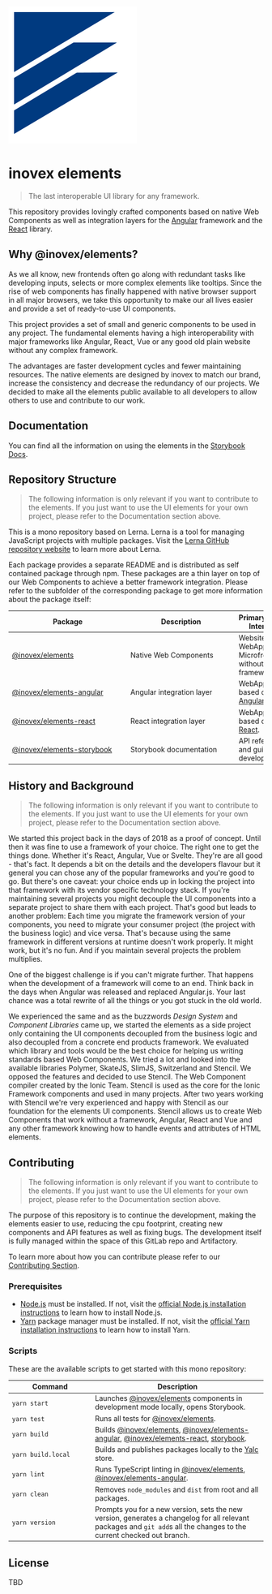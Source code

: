 ![inovex elements Logo](doc/assets/elements.svg "inovex elements Logo")

# inovex elements

> The last interoperable UI library for any framework.

This repository provides lovingly crafted components based on native Web Components as well as integration layers for the [Angular](https://github.com/angular) framework and the [React](https://github.com/facebook/react) library.

## Why @inovex/elements?

As we all know, new frontends often go along with redundant tasks like developing inputs, selects or more complex elements like tooltips. Since the rise of web components has finally happened with native browser support in all major browsers, we take this opportunity to make our all lives easier and provide a set of ready-to-use UI components.

This project provides a set of small and generic components to be used in any project. The fundamental elements having a high interoperability with major frameworks like Angular, React, Vue or any good old plain website without any complex framework.

The advantages are faster development cycles and fewer maintaining resources. The native elements are designed by inovex to match our brand, increase the consistency and decrease the redundancy of our projects. We decided to make all the elements public available to all developers to allow others to use and contribute to our work.

## Documentation

You can find all the information on using the elements in the [Storybook Docs](https://elements.inovex.io/dist/latest/storybook).

## Repository Structure

> The following information is only relevant if you want to contribute to the elements. If you just want
> to use the UI elements for your own project, please refer to the Documentation section above.

This is a mono repository based on Lerna. Lerna is a tool for managing JavaScript projects with multiple packages. Visit the [Lerna GitHub repository website](https://github.com/lerna/lerna) to learn more about Lerna.

Each package provides a separate README and is distributed as self contained package through npm. These packages are a thin layer on top of our Web Components to achieve a better framework integration. Please refer to the subfolder of the corresponding package to get more information about the package itself:

| <div style="width:220px">**Package**</div> | <div style="width:200px">**Description**</div> | **Primary Usage Intention** |
| --- | --- | --- |
| [@inovex/elements](packages/elements)|Native Web Components|Websites, WebApps and Microfrontends without a framework.|
| [@inovex/elements-angular](packages/elements-angular/elements)|Angular integration layer|WebApps based on [Angular](https://github.com/angular).|
| [@inovex/elements-react](packages/elements-react)|React integration layer|WebApps based on [React](https://github.com/facebook/react).|
| [@inovex/elements-storybook](packages/elements-storybook)|Storybook documentation|API reference and guide for developers.|

## History and Background

> The following information is only relevant if you want to contribute to the elements. If you just want
> to use the UI elements for your own project, please refer to the Documentation section above.

We started this project back in the days of 2018 as a proof of concept. Until then it was fine to use a framework of your choice. The right one to get the things done. Whether it's React, Angular, Vue or Svelte. They're are all good - that's fact. It depends a bit on the details and the developers flavour but it general you can chose any of the popular frameworks and you're good to go. But there's one caveat: your choice ends up in locking the project into that framework with its vendor specific technology stack. If you're maintaining several projects you might decouple the UI components into a separate project to share them with each project. That's good but leads to another problem: Each time you migrate the framework version of your components, you need to migrate your consumer project (the project with the business logic) and vice versa. That's because using the same framework in different versions at runtime doesn't work properly. It might work, but it's no fun. And if you maintain several projects the problem multiplies.

One of the biggest challenge is if you can't migrate further. That happens when the development of a framework will come to an end. Think back in the days when Angular was released and replaced Angular.js. Your last chance was a total rewrite of all the things or you got stuck in the old world.

We experienced the same and as the buzzwords *Design System* and *Component Libraries* came up, we started the elements as a side project only containing the UI components decoupled from the business logic and also decoupled from a concrete end products framework. We evaluated which library and tools would be the best choice for helping us writing standards based Web Components. We tried a lot and looked into the available libraries Polymer, SkateJS, SlimJS, Switzerland and Stencil. We opposed the features and decided to use Stencil. The Web Component compiler created by the Ionic Team. Stencil is used as the core for the Ionic Framework components and used in many projects. After two years working with Stencil we're very experienced and happy with Stencil as our foundation for the elements UI components. Stencil allows us to create Web Components that work without a framework, Angular, React and Vue and any other framework knowing how to handle events and attributes of HTML elements.

## Contributing

> The following information is only relevant if you want to contribute to the elements. If you just want
> to use the UI elements for your own project, please refer to the Documentation section above.

The purpose of this repository is to continue the development, making the elements easier to use, reducing the cpu footprint, creating new components and API features as well as fixing bugs. The development itself is fully managed within the space of this GitLab repo and Artifactory.

To learn more about how you can contribute please refer to our [Contributing Section](https://elements.inovex.io/dist/latest/storybook).

### Prerequisites

* [Node.js](https://nodejs.org) must be installed. If not, visit the [official Node.js installation instructions](https://nodejs.org/en/download/package-manager/) to learn how to install Node.js.
* [Yarn](https://yarnpkg.com) package manager must be installed. If not, visit the
[official Yarn installation instructions](https://yarnpkg.com/getting-started/install) to learn how
to install Yarn.

### Scripts

These are the available scripts to get started with this mono repository:

| <div style="width:150px">**Command**</div> | **Description** |
| --- | --- |
|`yarn start`|Launches [@inovex/elements](packages/elements) components in development mode locally, opens Storybook.|
|`yarn test`|Runs all tests for [@inovex/elements](packages/elements).|
|`yarn build`|Builds [@inovex/elements](packages/elements), [@inovex/elements-angular](packages/elements-angular), [@inovex/elements-react](packages/elements-react), [storybook](packages/storybook).|
|`yarn build.local`|Builds and publishes packages locally to the [Yalc](https://github.com/whitecolor/yalc) store.|
|`yarn lint`|Runs TypeScript linting in [@inovex/elements](packages/elements), [@inovex/elements-angular](packages/elements-angular).|
|`yarn clean`|Removes `node_modules` and `dist` from root and all packages.|
|`yarn version`|Prompts you for a new version, sets the new version, generates a changelog for all relevant packages and `git add`s all the changes to the current checked out branch.|

## License

TBD
